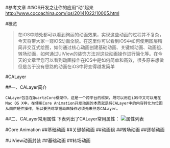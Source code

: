 #参考文章
##iOS开发之让你的应用“动”起来
<http://www.cocoachina.com/ios/20141022/10005.html>

#概览
>在iOS中随处都可以看到绚丽的动画效果，实现这些动画的过程并不复杂，今天将带大家一窥iOS动画全貌。在这里你可以看到iOS中如何使用图层精简非交互式绘图，如何通过核心动画创建基础动画、关键帧动画、动画组、转场动画，如何通过UIView的装饰方法对这些动画操作进行简化等。在今天的文章里您可以看到动画操作在iOS中是如何简单和高效，很多原来想做但是苦于没有思路的动画在iOS中将变得越发简单

#CALayer

##一、CALayer简介
```
CALayer包含在QuartzCore框架中，这是一个跨平台的框架，既可以用在iOS中又可以用在Mac OS X中。在使用Core Animation开发动画的本质就是将CALayer中的内容转化为位图从而供硬件操作，所以要熟练掌握动画操作必须先来熟悉CALayer。
```
##二、CALayer常用属性
下表列出了CALayer常用属性：
![属性列表](http://cdn.cocimg.com/cms/uploads/allimg/141022/4196_141022100202_1.jpg)

#Core Animation
##基础动画
##关键帧动画
##动画组
##转场动画
##逐帧动画

#UIView动画封装
##基础动画
##转场动画


